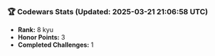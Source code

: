 ### 🏆 Codewars Stats (Updated: 2025-03-21 21:06:58 UTC)

- **Rank:** 8 kyu
- **Honor Points:** 3
- **Completed Challenges:** 1
